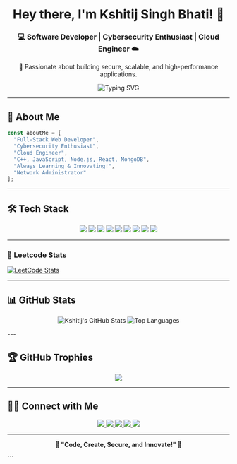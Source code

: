 <h1 align="center">Hey there, I'm Kshitij Singh Bhati! 👋</h1>
<h3 align="center">💻 Software Developer | Cybersecurity Enthusiast | Cloud Engineer ☁️</h3>
<p align="center">🔹 Passionate about building secure, scalable, and high-performance applications.</p>

<p align="center">
  <img src="https://readme-typing-svg.demolab.com?font=Fira+Code&weight=500&size=20&pause=1000&center=true&vCenter=true&width=435&lines=Cybersecurity+Enthusiast;Full+Stack+Web+Developer;Cloud+Engineer;Always+Learning+🚀" alt="Typing SVG" />
</p>



---

## 🚀 About Me

```javascript
const aboutMe = [
  "Full-Stack Web Developer",
  "Cybersecurity Enthusiast",
  "Cloud Engineer",
  "C++, JavaScript, Node.js, React, MongoDB",
  "Always Learning & Innovating!",
  "Network Administrator"
];

```

---

## 🛠️ Tech Stack
<p align="center"> <img src="https://img.shields.io/badge/MongoDB-4EA94B?style=for-the-badge&logo=mongodb&logoColor=white" /> <img src="https://img.shields.io/badge/React-61DAFB?style=for-the-badge&logo=react&logoColor=black" /> <img src="https://img.shields.io/badge/JavaScript-F7DF1E?style=for-the-badge&logo=javascript&logoColor=black" /> <img src="https://img.shields.io/badge/TailwindCSS-06B6D4?style=for-the-badge&logo=tailwindcss&logoColor=white" /> <img src="https://img.shields.io/badge/Node.js-339933?style=for-the-badge&logo=node.js&logoColor=white" /> <img src="https://img.shields.io/badge/Express.js-000000?style=for-the-badge&logo=express&logoColor=white" /> <img src="https://img.shields.io/badge/C++-00599C?style=for-the-badge&logo=c%2B%2B&logoColor=white" /> <img src="https://img.shields.io/badge/Nginx-009639?style=for-the-badge&logo=nginx&logoColor=white" /> <img src="https://img.shields.io/badge/Git-F05032?style=for-the-badge&logo=git&logoColor=white" /> </p>

---

### 🧠 Leetcode Stats

[![LeetCode Stats](https://leetcard.jacoblin.cool/poori2907?ext=contest)](https://leetcode.com/beekntr)

---

## 📊 GitHub Stats
<p align="center"> <img src="https://github-readme-stats.vercel.app/api?username=beekntr&show_icons=true&theme=radical" alt="Kshitij's GitHub Stats" /> <img src="https://github-readme-stats.vercel.app/api/top-langs/?username=beekntr&layout=compact&theme=radical" alt="Top Languages" /> </p>
---

## 🏆 GitHub Trophies
<p align="center"> <img src="https://github-profile-trophy.vercel.app/?username=beekntr&theme=radical&margin-w=15&margin-h=15&no-bg=true&no-frame=true" /> </p>

---

## 👯‍♂️ Connect with Me
<p align="center"> <a href="https://leetcode.com/u/beekntr/"> <img src="https://img.shields.io/badge/LeetCode-000?style=for-the-badge&logo=leetcode&logoColor=yellow" /> </a> <a href="https://github.com/beekntr"> <img src="https://img.shields.io/badge/GitHub-181717?style=for-the-badge&logo=github&logoColor=white" /> </a> <a href="https://twitter.com/_ksiij"> <img src="https://img.shields.io/badge/Twitter-1DA1F2?style=for-the-badge&logo=twitter&logoColor=white" /> </a> <a href="https://instagram.com/_ksiij"> <img src="https://img.shields.io/badge/Instagram-E4405F?style=for-the-badge&logo=instagram&logoColor=white" /> </a> <a href="https://www.linkedin.com/in/kshitijsinghbhati"> <img src="https://img.shields.io/badge/LinkedIn-0077B5?style=for-the-badge&logo=linkedin&logoColor=white" /> </a> </p>

---

<p align="center"><strong>🌟 "Code, Create, Secure, and Innovate!" 🚀</strong></p> ```
